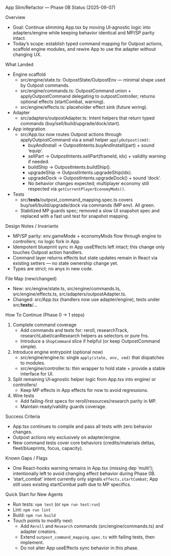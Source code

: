 App Slim/Refactor — Phase 0B Status (2025-09-07)

Overview
- Goal: Continue slimming App.tsx by moving UI‑agnostic logic into adapters/engine while keeping behavior identical and MP/SP parity intact.
- Today’s scope: establish typed command mapping for Outpost actions, scaffold engine modules, and rewire App to use the adapter without changing UX.

What Landed
- Engine scaffold
  - src/engine/state.ts: OutpostState/OutpostEnv — minimal shape used by Outpost commands.
  - src/engine/commands.ts: OutpostCommand union + applyOutpostCommand delegating to outpostController; returns optional effects (startCombat, warning).
  - src/engine/effects.ts: placeholder effect sink (future wiring).
- Adapter
  - src/adapters/outpostAdapter.ts: Intent helpers that return typed commands (buy/sell/build/upgrade/dock/start).
- App integration
  - src/App.tsx now routes Outpost actions through applyOutpostCommand via a small helper `applyOutpost(cmd)`:
    - buyAndInstall → OutpostIntents.buyAndInstall(part) + sound ‘equip’.
    - sellPart → OutpostIntents.sellPart(frameId, idx) + validity warning if needed.
    - buildShip → OutpostIntents.buildShip().
    - upgradeShip → OutpostIntents.upgradeShip(idx).
    - upgradeDock → OutpostIntents.upgradeDock() + sound ‘dock’.
    - No behavior changes expected; multiplayer economy still respected via `getCurrentPlayerEconomyMods()`.
- Tests
  - src/__tests__/outpost_command_mapping.spec.ts covers buy/sell/build/upgrade/dock via commands (MP env). All green.
  - Stabilized MP guards spec; removed a slow UI snapshot spec and replaced with a fast unit test for snapshot mapping.

Design Notes / Invariants
- MP/SP parity: env.gameMode + economyMods flow through engine to controllers; no logic fork in App.
- Idempotent blueprint sync in App useEffects left intact; this change only touches Outpost action handlers.
- Command layer returns effects but state updates remain in React via existing setters — no state ownership change yet.
- Types are strict; no anys in new code.

File Map (new/changed)
- New: src/engine/state.ts, src/engine/commands.ts, src/engine/effects.ts, src/adapters/outpostAdapter.ts.
- Changed: src/App.tsx (handlers now use adapter/engine), tests under src/__tests__/…

How To Continue (Phase 0 → 1 steps)
1) Complete command coverage
   - Add commands and tests for: reroll, researchTrack, researchLabel/canResearch helpers as selectors or pure fns.
   - Introduce a `ShopCommand` slice if helpful (or keep OutpostCommand simple).
2) Introduce engine entrypoint (optional now)
   - src/engine/engine.ts: single `apply(state, env, cmd)` that dispatches to modules.
   - src/engine/controller.ts: thin wrapper to hold state + provide a stable interface for UI.
3) Split remaining UI‑agnostic helper logic from App.tsx into engine/ or controllers/
   - Keep MP effects in App effects for now to avoid regressions.
4) Wire tests
   - Add failing-first specs for reroll/resources/research parity in MP.
   - Maintain ready/validity guards coverage.

Success Criteria
- App.tsx continues to compile and pass all tests with zero behavior changes.
- Outpost actions rely exclusively on adapter/engine.
- New command tests cover core behaviors (credits/materials deltas, fleet/blueprints, focus, capacity).

Known Gaps / Flags
- One React-hooks warning remains in App.tsx (missing dep ‘multi’); intentionally left to avoid changing effect behavior during Phase 0B.
- ‘start_combat’ intent currently only signals `effects.startCombat`; App still uses existing startCombat path due to MP specifics.

Quick Start for New Agents
- Run tests: `npm test` (or `npm run test:run`)
- Lint: `npm run lint`
- Build: `npm run build`
- Touch points to modify next:
  - Add `Reroll` and `Research` commands (src/engine/commands.ts) and adapter creators.
  - Extend `outpost_command_mapping.spec.ts` with failing tests, then implement.
  - Do not alter App useEffects sync behavior in this phase.

